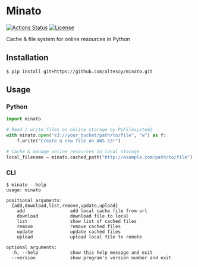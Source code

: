 Minato
======

[![Actions Status](https://github.com/altescy/minato/workflows/CI/badge.svg)](https://github.com/altescy/minato/actions/workflows/main.yml)
[![License](https://img.shields.io/github/license/altescy/minato)](https://github.com/altescy/minato/blob/master/LICENSE)

Cache & file system for online resources in Python 


## Installation

```
$ pip install git+https://github.com/altescy/minato.git
```

## Usage

### Python

```python
import minato

# Read / write files on online storage by PyFilesystem2
with minato.open("s3://your_bucket/path/to/file", "w") as f:
    f.write("Create a new file on AWS S3!")

# Cache & manage online resources in local storage
local_filename = minato.cached_path("http://example.com/path/to/file")
```

### CLI

```
$ minato --help
usage: minato

positional arguments:
  {add,download,list,remove,update,upload}
    add                 add local cache file from url
    download            download file to local
    list                show list of cached files
    remove              remove cached files
    update              update cached files
    upload              upload local file to remote

optional arguments:
  -h, --help            show this help message and exit
  --version             show program's version number and exit
```
